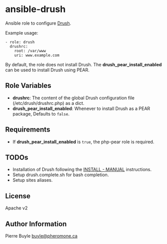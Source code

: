 ansible-drush
========

Ansible role to configure [Drush](https://github.com/drush-ops/drush).

Example usage:

    - role: drush
      drushrc:
        root: /var/www
        uri: www.example.com

By default, the role does not install Drush. The **drush_pear_install_enabled** can be used to install Drush using PEAR.

Role Variables
--------------

* **drushrc**: The content of the global Drush configuration file (/etc/drush/drushrc.php) as a dict.
* **drush_pear_install_enabled**: Whenever to install Drush as a PEAR package, Defaults to ```false```.

Requirements
------------

* If **drush_pear_install_enabled** is ```true```, the php-pear role is required.

TODOs
-----

* Installation of Drush following the [INSTALL - MANUAL](https://github.com/drush-ops/drush) instructions.
* Setup drush.complete.sh for bash completion.
* Setup sites aliases.

License
-------

Apache v2

Author Information
------------------

Pierre Buyle <buyle@pheromone.ca>
